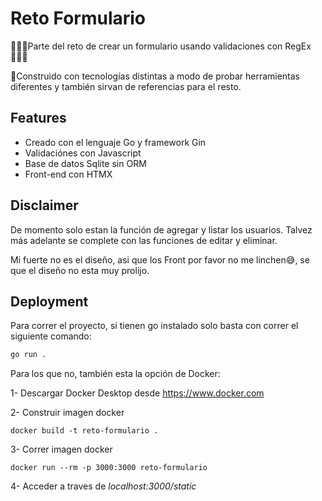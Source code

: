 
# Reto Formulario

🧑🏽‍💻Parte del reto de crear un formulario usando validaciones con RegEx🧑🏽‍💻

🚧Construido con tecnologías distintas a modo de probar herramientas diferentes y también sirvan de referencias para el resto.
## Features

- Creado con el lenguaje Go y framework Gin
- Validaciónes con Javascript
- Base de datos Sqlite sin ORM
- Front-end con HTMX


## Disclaimer

De momento solo estan la función de agregar y listar los usuarios. Talvez más adelante se complete con las funciones de editar y eliminar.

Mi fuerte no es el diseño, asi que los Front por favor no me linchen😅, se que el diseño no esta muy prolijo.
## Deployment

Para correr el proyecto, si tienen go instalado solo basta con correr el siguiente comando:

```bash
go run .
```

Para los que no, también esta la opción de Docker:

1- Descargar Docker Desktop desde https://www.docker.com

2- Construir imagen docker
```
docker build -t reto-formulario .
```

3- Correr imagen docker
```
docker run --rm -p 3000:3000 reto-formulario
```

4- Acceder a traves de *localhost:3000/static*